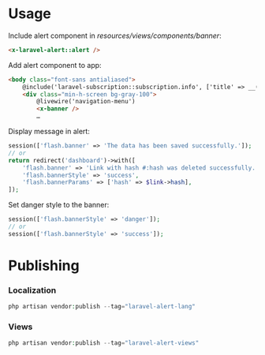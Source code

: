 # Usage
Include alert component in *resources/views/components/banner*:
```html
<x-laravel-alert::alert />
```

Add alert component to app:
```html
<body class="font-sans antialiased">
    @include('laravel-subscription::subscription.info', ['title' => __('laravel-social-auth::social-auth.Sign in with :social', ['social' => 'Google'])])
    <div class="min-h-screen bg-gray-100">
        @livewire('navigation-menu')
        <x-banner />
        …
```

Display message in alert:
```php
session(['flash.banner' => 'The data has been saved successfully.']);
// or
return redirect('dashboard')->with([
    'flash.banner' => 'Link with hash #:hash was deleted successfully.',
    'flash.bannerStyle' => 'success',
    'flash.bannerParams' => ['hash' => $link->hash],
]);
```

Set danger style to the banner:
```php
session(['flash.bannerStyle' => 'danger']);
// or
session(['flash.bannerStyle' => 'success']);
```

# Publishing
### Localization
```php
php artisan vendor:publish --tag="laravel-alert-lang"
```

### Views
```php
php artisan vendor:publish --tag="laravel-alert-views"
```